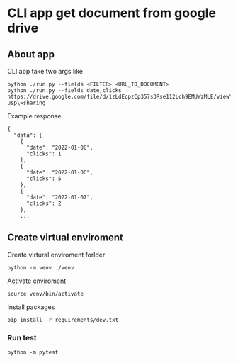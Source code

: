 # CLI app get document from google drive

## About app

CLI app take two args like

```
python ./run.py --fields <FILTER> <URL_TO_DOCUMENT>
python ./run.py --fields date,clicks https://drive.google.com/file/d/1zLdEcpzCp357s3Rse112Lch9EMUWzMLE/view\?usp\=sharing
```

Example response

```
{
  "data": [
    {
      "date": "2022-01-06",
      "clicks": 1
    },
    {
      "date": "2022-01-06",
      "clicks": 5
    },
    {
      "date": "2022-01-07",
      "clicks": 2
    },
    ...
```

## Create virtual enviroment

Create virtural enviroment forlder

```
python -m venv ./venv
```

Activate enviroment

```
source venv/bin/activate
```

Install packages

```
pip install -r requirements/dev.txt
```

### Run test

```
python -m pytest
```
